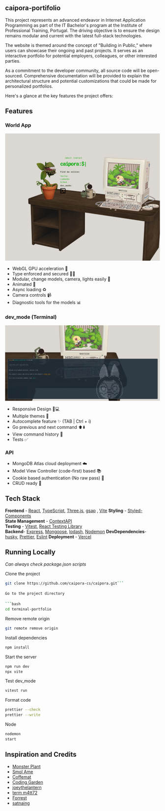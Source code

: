 ## caipora-portifolio

This project represents an advanced endeavor in Internet Application Programming as part of the IT Bachelor's program at the Institute of Professional Training, Portugal. The driving objective is to ensure the design remains modular and current with the latest full-stack technologies.

The website is themed around the concept of "Building in Public," where users can showcase their ongoing and past projects. It serves as an interactive portfolio for potential employers, colleagues, or other interested parties.

As a commitment to the developer community, all source code will be open-sourced. Comprehensive documentation will be provided to explain the architectural structure and potential customizations that could be made for personalized portfolios.

Here's a glance at the key features the project offers:

## Features

### World App
![alt text](https://github.com/caipora-cs/caipora/blob/master/public/screenshot1.png?raw=true)
- WebGL GPU acceleration 👾
- Type enforced and secured ✍🏿
- Modular, change models, camera, lights easily 🎥
- Animated 🎇
- Async loading  ♻️
- Camera controls 📹
- Diagnostic tools for the models 📊

### dev_mode (Terminal)
![alt text](https://github.com/caipora-cs/caipora/blob/master/public/screenshot2.png?raw=true)
- Responsive Design 📱💻
- Multiple themes 🎨
- Autocomplete feature ✨ (TAB | Ctrl + i)
- Go previous and next command ⬆️⬇️
- View command history 📖
- Tests ✅

### API
- MongoDB Atlas cloud deployment ☁️
- Model View Controller (code-first) based 📚
- Cookie based authentication (No raw pass) 🍪
- CRUD ready 📨

## Tech Stack
**Frontend** - [React](https://reactjs.org/), [TypeScript](https://www.typescriptlang.org/), [Three.js](https://threejs.org/docs/index.html#manual/en/introduction/Creating-a-scene), [gsap](https://greensock.com/gsap/) , [Vite](https://vitejs.dev/)
**Styling** - [Styled-Components](https://styled-components.com/)  
**State Management** - [ContextAPI](https://reactjs.org/docs/context.html)  
**Testing** - [Vitest](https://vitest.dev/), [React Testing Library](https://testing-library.com/)  
**Backend**- [Express](https://expressjs.com/), [Mongoose](https://mongoosejs.com/), [lodash](https://lodash.com/), [Nodemon](https://nodemon.io/)
**DevDependencies**- [husky](https://typicode.github.io/husky/), [Prettier](https://prettier.io/), [Eslint](https://eslint.org/)
**Deployment** - [Vercel](https://vercel.com/)

## Running Locally
*Can always check package.json scripts*

Clone the project

```bash
git clone https://github.com/caipora-cs/caipora.git```

Go to the project directory

```bash
cd terminal-portfolio
```

Remove remote origin

```bash
git remote remove origin
```

Install dependencies

```bash
npm install
```

Start the server

```bash
npm run dev
npx vite
```

Test dev_mode

```bash
vitest run
```

Format code

```bash
prettier --check
prettier --write
```

Node

```bash
nodemon
start
```

## Inspiration and Credits
- [Monster Plant](https://sketchfab.com/3d-models/monster-plant-b7e677ebca4e4b6ea247fba10a356bd4)
- [Smol Ame](https://sketchfab.com/3d-models/smol-ame-in-an-upcycled-terrarium-hololiveen-490cecc249d242188fda5ad3160a4b24)
- [Coffemat](https://threejs.org/examples/#webgl_loader_gltf_compressed)
- [Coding Garden](https://github.com/CodingGarden/intro-to-typescript/tree/examples/examples/express-api)
- [joeythelantern](https://github.com/joeythelantern/Mongoose-Typescript-In-Depth/tree/main/src)
- [term m4tt72](https://term.m4tt72.com/)
- [Forrest](https://fkcodes.com/)
- [satnaing](https://satnaing.dev)

